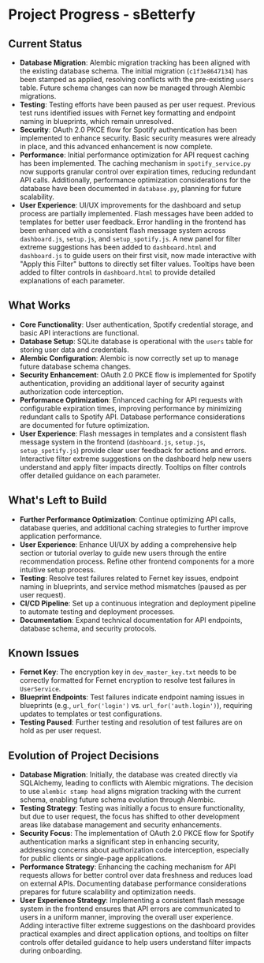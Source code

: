 # Project Progress - sBetterfy

## Current Status
- **Database Migration**: Alembic migration tracking has been aligned with the existing database schema. The initial migration (`c1f3e8647134`) has been stamped as applied, resolving conflicts with the pre-existing `users` table. Future schema changes can now be managed through Alembic migrations.
- **Testing**: Testing efforts have been paused as per user request. Previous test runs identified issues with Fernet key formatting and endpoint naming in blueprints, which remain unresolved.
- **Security**: OAuth 2.0 PKCE flow for Spotify authentication has been implemented to enhance security. Basic security measures were already in place, and this advanced enhancement is now complete.
- **Performance**: Initial performance optimization for API request caching has been implemented. The caching mechanism in `spotify_service.py` now supports granular control over expiration times, reducing redundant API calls. Additionally, performance optimization considerations for the database have been documented in `database.py`, planning for future scalability.
- **User Experience**: UI/UX improvements for the dashboard and setup process are partially implemented. Flash messages have been added to templates for better user feedback. Error handling in the frontend has been enhanced with a consistent flash message system across `dashboard.js`, `setup.js`, and `setup_spotify.js`. A new panel for filter extreme suggestions has been added to `dashboard.html` and `dashboard.js` to guide users on their first visit, now made interactive with "Apply this Filter" buttons to directly set filter values. Tooltips have been added to filter controls in `dashboard.html` to provide detailed explanations of each parameter.

## What Works
- **Core Functionality**: User authentication, Spotify credential storage, and basic API interactions are functional.
- **Database Setup**: SQLite database is operational with the `users` table for storing user data and credentials.
- **Alembic Configuration**: Alembic is now correctly set up to manage future database schema changes.
- **Security Enhancement**: OAuth 2.0 PKCE flow is implemented for Spotify authentication, providing an additional layer of security against authorization code interception.
- **Performance Optimization**: Enhanced caching for API requests with configurable expiration times, improving performance by minimizing redundant calls to Spotify API. Database performance considerations are documented for future optimization.
- **User Experience**: Flash messages in templates and a consistent flash message system in the frontend (`dashboard.js`, `setup.js`, `setup_spotify.js`) provide clear user feedback for actions and errors. Interactive filter extreme suggestions on the dashboard help new users understand and apply filter impacts directly. Tooltips on filter controls offer detailed guidance on each parameter.

## What's Left to Build
- **Further Performance Optimization**: Continue optimizing API calls, database queries, and additional caching strategies to further improve application performance.
- **User Experience**: Enhance UI/UX by adding a comprehensive help section or tutorial overlay to guide new users through the entire recommendation process. Refine other frontend components for a more intuitive setup process.
- **Testing**: Resolve test failures related to Fernet key issues, endpoint naming in blueprints, and service method mismatches (paused as per user request).
- **CI/CD Pipeline**: Set up a continuous integration and deployment pipeline to automate testing and deployment processes.
- **Documentation**: Expand technical documentation for API endpoints, database schema, and security protocols.

## Known Issues
- **Fernet Key**: The encryption key in `dev_master_key.txt` needs to be correctly formatted for Fernet encryption to resolve test failures in `UserService`.
- **Blueprint Endpoints**: Test failures indicate endpoint naming issues in blueprints (e.g., `url_for('login')` vs. `url_for('auth.login')`), requiring updates to templates or test configurations.
- **Testing Paused**: Further testing and resolution of test failures are on hold as per user request.

## Evolution of Project Decisions
- **Database Migration**: Initially, the database was created directly via SQLAlchemy, leading to conflicts with Alembic migrations. The decision to use `alembic stamp head` aligns migration tracking with the current schema, enabling future schema evolution through Alembic.
- **Testing Strategy**: Testing was initially a focus to ensure functionality, but due to user request, the focus has shifted to other development areas like database management and security enhancements.
- **Security Focus**: The implementation of OAuth 2.0 PKCE flow for Spotify authentication marks a significant step in enhancing security, addressing concerns about authorization code interception, especially for public clients or single-page applications.
- **Performance Strategy**: Enhancing the caching mechanism for API requests allows for better control over data freshness and reduces load on external APIs. Documenting database performance considerations prepares for future scalability and optimization needs.
- **User Experience Strategy**: Implementing a consistent flash message system in the frontend ensures that API errors are communicated to users in a uniform manner, improving the overall user experience. Adding interactive filter extreme suggestions on the dashboard provides practical examples and direct application options, and tooltips on filter controls offer detailed guidance to help users understand filter impacts during onboarding.

